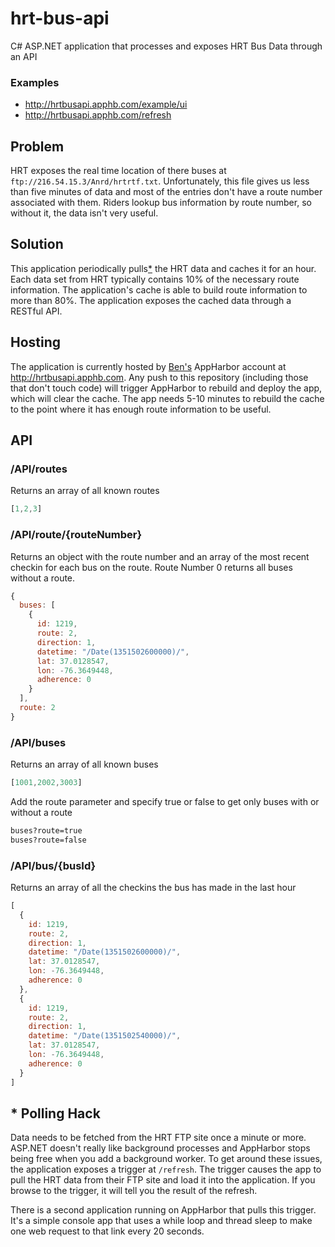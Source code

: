 hrt-bus-api
===========

C# ASP.NET application that processes and exposes HRT Bus Data through an API

### Examples

- <http://hrtbusapi.apphb.com/example/ui>
- <http://hrtbusapi.apphb.com/refresh>

## Problem

HRT exposes the real time location of there buses at `ftp://216.54.15.3/Anrd/hrtrtf.txt`. Unfortunately, this file gives us less than five minutes of data and most of the entries don't have a route number associated with them. Riders lookup bus information by route number, so without it, the data isn't very useful.

## Solution

This application periodically pulls[*](#Polling_Hack) the HRT data and caches it for an hour. Each data set from HRT typically contains 10% of the necessary route information. The application's cache is able to build route information to more than 80%. The application exposes the cached data through a RESTful API.

## Hosting

The application is currently hosted by [Ben's](https://github.com/bschoenfeld) AppHarbor account at <http://hrtbusapi.apphb.com>. Any push to this repository (including those that don't touch code) will trigger AppHarbor to rebuild and deploy the app, which will clear the cache. The app needs 5-10 minutes to rebuild the cache to the point where it has enough route information to be useful.

## API

### /API/routes

Returns an array of all known routes
```javascript
[1,2,3]
```

### /API/route/{routeNumber}

Returns an object with the route number and an array of the most recent checkin for each bus on the route. Route Number 0 returns all buses without a route.
```javascript
{
  buses: [
    {
      id: 1219,
      route: 2,
      direction: 1,
      datetime: "/Date(1351502600000)/",
      lat: 37.0128547,
      lon: -76.3649448,
      adherence: 0
    }
  ],
  route: 2
}
```

### /API/buses

Returns an array of all known buses
```javascript
[1001,2002,3003]
```

Add the route parameter and specify true or false to get only buses with or without a route
```html
buses?route=true
buses?route=false
```

### /API/bus/{busId}

Returns an array of all the checkins the bus has made in the last hour

```javascript
[
  {
    id: 1219,
    route: 2,
    direction: 1,
    datetime: "/Date(1351502600000)/",
    lat: 37.0128547,
    lon: -76.3649448,
    adherence: 0
  },
  {
    id: 1219,
    route: 2,
    direction: 1,
    datetime: "/Date(1351502540000)/",
    lat: 37.0128547,
    lon: -76.3649448,
    adherence: 0
  }
]
```

## * Polling Hack

Data needs to be fetched from the HRT FTP site once a minute or more. ASP.NET doesn't really like background processes and AppHarbor stops being free when you add a background worker. To get around these issues, the application exposes a trigger at `/refresh`. The trigger causes the app to pull the HRT data from their FTP site and load it into the application. If you browse to the trigger, it will tell you the result of the refresh.

There is a second application running on AppHarbor that pulls this trigger. It's a simple console app that uses a while loop and thread sleep to make one web request to that link every 20 seconds.